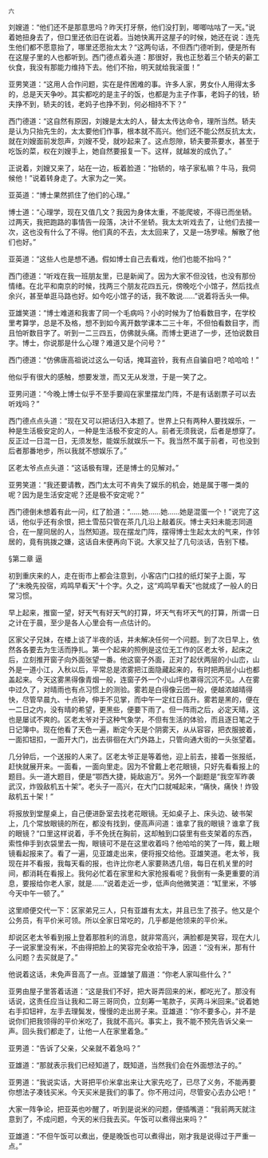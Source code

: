     六 

   刘嫂道：“他们还不是那意思吗？昨天打牙祭，他们没打到，唧唧咕咕了一天。”说着她扭身去了，但口里还依旧在说着。当她快离开这屋子的时候，她还在说：连先生他们都不愿意抬了，哪里还愿抬太太？“这两句话，不但西门德听到，便是所有在这屋子里的人也都听到。西门德点着头道：那很好，我也正愁着三个轿夫的薪工伙食，我没有那能力维持下去。他们不抬，明天就给我滚蛋！”

   亚男笑道：“这用人合作问题，实在是件困难的事。许多人家，男女仆人用得太多的，总是天天争吵。其实都吃的是主子的饭，也都是为主子作事，老妈子的钱，轿夫挣不到，轿夫的钱，老妈子也挣不到，何必相持不下？”

   西门德道：“这自然有原因，刘嫂是太太的人，替太太传达命令，理所当然。轿夫是认为只抬先生的，太太要他们作事，根本就不高兴。他们还不能公然反抗太太，就在刘嫂面前发怨声，刘嫂不受，就吵起来了。这点怨隙，轿夫要茶要水，甚至于吃饭的菜，权在刘嫂手上，她自然要报复一下。这样，就越发的成仇了。”

   正说着，刘嫂又来了，站在一边，板着脸道：“抬轿的，啥子家私嘛？牛马，我伺候他！”说着转身走了。大家为之一笑。

   亚英道：“博士果然抓住了他们的心理。”

   博士道：“心理学，现在又值几文？我因为身体太重，不能爬坡，不得已而坐轿。过两天，我把跑路的事情告一段落，决计不坐轿。我太太听戏去了，让他们去接一次，这也没有什么了不得。他们真的不去，太太回来了，又是一场罗嗦。解散了他们也好。”

   亚英道：“这些人也是想不通。假如博士自己去看戏，他们也能不抬吗？”

   西门德道：“听戏在我一班朋友里，已是新闻了。因为大家不但没钱，也没有那份情绪。在北平和南京的时候，找两三个朋友花四五元，傍晚吃个小馆子，然后找点余兴，甚至单逛马路也好。如今吃小馆子的话，我不敢说……”说着将舌头一伸。

   亚雄笑道：“博士难道和我害了同一个毛病吗？小的时候为了怕看数目字，在学校里考算学，总是不及格，想不到如今离开数学课本二三十年，不但怕看数目字，而且怕听数目字了。听到一二三四五，仿佛就头痛。而博士更进了一步，还怕说数目字。博士，你说那是什么心理？难道又是个问号？”

   西门德道：“仿佛唐高祖说过这么一句话，掩耳盗铃，我有点自骗自吧？哈哈哈！”

   他似乎有很大的感触，想要发泄，而又无从发泄，于是一笑了之。

   亚男问道：“今晚上博士似乎不至手要阎在家里摆龙门阵，不是有话剧票子可以去听戏吗？”

   西门德点点头道：“现在又可以把话归入本题了。世界上只有两种人要找娱乐，一种是生活极安定的人，一种是生活极不安定的人。前者无须我说，后者是想穿了。反正过一日混一日，无须发愁，能娱乐就娱乐一下。我当然不属于前者，可也没到后者那番地步，所以我就不想娱乐了。”

   区老太爷点点头道：“这话极有理，还是博士的见解对。”

   亚男笑道：“我还要请教，西门太太可不肯失了娱乐的机会，她是属于哪一类的呢？因为是生活安定呢？还是极不安定呢？”

   西门德倒未想着有此一问，红了脸道：“……她……她……她是混蛋一个！”说完了这话，他似乎还有余恨，把土雪茄只管在茶几几沿上敲着灰。博士夫妇未能志同道合，在一屋同居的人，当然知道。现在摆龙门阵，摆得博士生起太太的气来，作邻居的，竟有挑拨之嫌，这话自未便再向下说。大家又扯了几句淡话，告别下楼。

   §第二章 逼

   初到重庆来的人，走在街市上都会注意到，小客店门口挂的纸灯架子上面，写了“未晚先投宿，鸡鸣早看天”十个字。久之，这“鸡鸣早看天”也就成了一般人的日常习惯。

   早上起来，推窗一望，好天气有好天气的打算，坏天气有坏天气的打算，所谓一日之计在于晨，至少是各人心里会有一点估计的。

   区家父子兄妹，在楼上谈了半夜的话，并未解决任何一个问题。到了次日早上，依然各各要去为生活而挣扎。第一个起来的照例是这位无工作的区老太爷，起床之后，立刻推开窗子向外面张望一番。他这窗子外面，正对了起伏两层的小山峦，山外是一道小江，入秋以后，平常总是浓雾把江面隐藏起来的，有时把两层小山也都盖起来。今天这雾黑得像青烟一般，连窗子外一个小山坪也罩得沉沉不见。人在雾中过久了，对晴雨也有点习惯上的测验。雾若是白得像云团一般，便越浓越晴得快，尽管早晨九、十点钟，伸手不见掌，而中午一定红日高升。雾若是黑的，便在一二日之内，没有晴的希望，更黑些，便要下雨了。但一阵雨之后，必定天晴，这也是屡试不爽的。区老太爷对于这种气象学，不但有生活的体验，而且逐日笔之于日记簿中。现在他看了天色一遍，断定今天是个阴雾天，从从容容，把衣服披着，一面扣钮扣，一面开大门，出去徘徊在大门外路上，只管向通大街的一头张望着。

   几分钟后，一个送报的人来了。区老太爷正是等着他，迎上前去，接着一张报纸，赶快就展开来。一面看，一面向里走。因为不曾戴上老花眼镜，只好先看看报上的题目。头一道大题目，便是“鄂西大捷，毙敌逾万”。另外一个副题是“我空军昨袭武汉，炸毁敌机五十架”。老头子一高兴，在大门口就喊起来，“痛快，痛快！炸毁敌机五十架！”

   将报放到堂屋桌上，自己便进卧室去找老花眼镜。无如桌子上、床头边、破书架上，几个常放眼镜的所在，都没有找到，便高声问道：谁拿了我的眼镜？谁拿了我的眼镜？“口里这样说着，手不免抚在胸前，这却触到口袋里有些支架着的东西，索性伸手到衣袋里去一掏，眼镜可不是在这里收着吗？他哈哈的笑了一阵，戴上眼镜看起报来了。看了一遍，见亚雄走出来，便将报交给他。亚雄笑道。老太爷，我现在并不看报，我每天看的报，也许比你老人家要熟透几倍，每日在机关里的时间，都消耗在看报上。我何必忙着在家里和大家抢报看呢？我倒有一条更重要的消息，要报给你老人家，就是……”说着走近一步，低声向他微笑道：“缸里米，不够今天中午一顿了。”

   这里顺便交代一下：区家弟兄三人，只有亚雄有太太，并且已生了孩子。他又是个公务员，有平价米可领。所以全家日常吃的，几乎都是他领来的平价米。

   却说区老太爷看到报上登着那胜利的消息，就非常高兴，满脸都是笑容，现在大儿子一说家里没有米，不由得把脸上的笑容完全收拾干净，因道：“没有米，那有什么问题？去买就是了。”

   他说着这话，未免声音高了一点。亚雄皱了眉道：“你老人家叫些什么？”

   亚男由屋子里答着话道：“这是我们不好，把大哥弄回来的米，都吃光了。那没有话说，这责任应当让我和二哥三哥同负，立刻筹一笔款子，买两斗米回来。”说着她右手扣钮袢，左手去理鬓发，慢慢的走出房子来。亚雄道：“你不要多心，并不是说你们把我领得的平价米吃了，我就不高兴。事实上，我不能不预先告诉父亲一声。回头我们都走了，让他一人在家里着急。”

   亚男道：“告诉了父亲，父亲就不着急吗？”

   亚雄道：“那就表示我们已经知道了，既知道，当然我们会在外面想法子的。”

   亚男道：“我说实话，大哥把平价米拿出来让大家先吃了，已尽了义务，不能再要你想法子凑钱买米。今天买米是我们的事了。你不用过问，尽管安心去办公吧！”

   大家一阵争论，把亚英也吵醒了，听到是说米的问题，便插嘴道：“我前两天就注意到了，不成问题，今天的米归我去买。午饭可以煮得出来吗？”

   亚雄道：“不但午饭可以煮出，便是晚饭也可以煮得出，刚才我是说得过于严重一点。”

